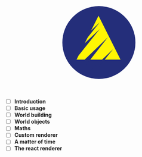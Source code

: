 <center>
<svg width="200px" height="200px" viewBox="0 0 100 100" version="1.1" xmlns="http://www.w3.org/2000/svg" xmlns:xlink="http://www.w3.org/1999/xlink">
    <!-- Generator: Sketch 49.1 (51147) - http://www.bohemiancoding.com/sketch -->
    <desc>Created with Sketch.</desc>
    <defs></defs>
    <g id="Page-1" stroke="none" stroke-width="1" fill="none" fill-rule="evenodd">
        <g id="-" transform="translate(-91.000000, -552.000000)">
            <circle id="Oval-2" fill="#242E7A" cx="140" cy="601" r="49"></circle>
            <polygon id="Triangle" fill="#FFF603" points="139.5 565 169 624 110 624"></polygon>
            <polygon id="Path-2" fill="#242E7A" points="109 604.395801 141 574 113.124434 609"></polygon>
            <polygon id="Path-2" fill="#242E7A" points="109 613.395801 141 583 113.124434 618"></polygon>
            <polygon id="Path-2" fill="#242E7A" points="127 640.395801 159 610 131.124434 645"></polygon>
            <polygon id="Path-2" fill="#242E7A" points="116 628.738058 152 594 120.639988 634"></polygon>
        </g>
    </g>
</svg>

</center>
<br/>

<br/>

* [ ] **Introduction**
* [ ] **Basic usage**
* [ ] **World building**
* [ ] **World objects**
* [ ] **Maths**
* [ ] **Custom renderer**
* [ ] **A matter of time**
* [ ] **The react renderer**

<br/><br/>